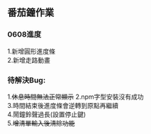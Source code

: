 ## 番茄鐘作業

### 0608進度

1.新增圓形進度條<br>
2.新增走路動畫

### 待解決Bug:

1.<del>休息時間無法正常顯示</del>
2.npm字型安裝沒有成功<br>
3.時間結束後進度條會逆轉到原點再繼續<br>
4.鬧鐘鈴聲過長(設置停止鍵)<br>
5.<del>增清單輸入後清除功能</del>
